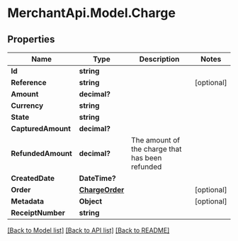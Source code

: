 # MerchantApi.Model.Charge
## Properties

Name | Type | Description | Notes
------------ | ------------- | ------------- | -------------
**Id** | **string** |  | 
**Reference** | **string** |  | [optional] 
**Amount** | **decimal?** |  | 
**Currency** | **string** |  | 
**State** | **string** |  | 
**CapturedAmount** | **decimal?** |  | 
**RefundedAmount** | **decimal?** | The amount of the charge that has been refunded  | 
**CreatedDate** | **DateTime?** |  | 
**Order** | [**ChargeOrder**](ChargeOrder.md) |  | [optional] 
**Metadata** | **Object** |  | [optional] 
**ReceiptNumber** | **string** |  | 

[[Back to Model list]](../README.md#documentation-for-models) [[Back to API list]](../README.md#documentation-for-api-endpoints) [[Back to README]](../README.md)

